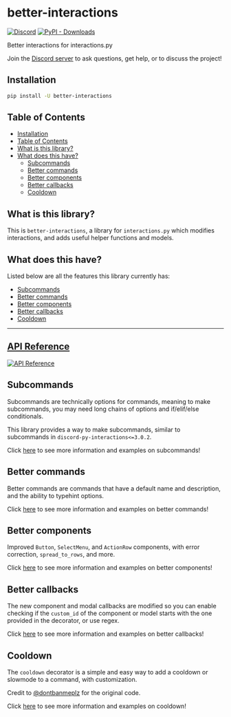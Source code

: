 # better-interactions

[![Discord](https://img.shields.io/discord/924871439776108544?color=blue&label=discord&style=for-the-badge)](https://discord.gg/Y78bpT5aNv) [![PyPI - Downloads](https://img.shields.io/pypi/dm/interactions-better-components?color=blue&style=for-the-badge)](https://pypi.org/project/better-interactions/)

Better interactions for interactions.py

Join the [Discord server](https://discord.gg/Y78bpT5aNv) to ask questions, get help, or to discuss the project!

## Installation

```bash
pip install -U better-interactions
```

## Table of Contents

- [Installation](#installation)
- [Table of Contents](#table-of-contents)
- [What is this library?](#what-is-this-library)
- [What does this have?](#what-does-this-have)
  - [Subcommands](#subcommands)
  - [Better commands](#better-commands)
  - [Better components](#better-components)
  - [Better callbacks](#better-callbacks)
  - [Cooldown](#cooldown)

## What is this library?

This is `better-interactions`, a library for `interactions.py` which modifies interactions, and adds useful helper functions and models.

## What does this have?

Listed below are all the features this library currently has:

- [Subcommands](#subcommands)
- [Better commands](#better-commands)
- [Better components](#better-components)
- [Better callbacks](#better-callbacks)
- [Cooldown](#cooldown)

---------------------

## [API Reference](./API-Reference)

[![API Reference](https://img.shields.io/badge/API-Reference-blue.svg)](./API-Reference)

## Subcommands

Subcommands are technically options for commands, meaning to make subcommands, you may need long chains of options and if/elif/else conditionals.

This library provides a way to make subcommands, similar to subcommands in `discord-py-interactions<=3.0.2`.

Click [here](./Subcommands) to see more information and examples on subcommands!

## Better commands

Better commands are commands that have a default name and description, and the ability to typehint options.

Click [here](./Better-commands) to see more information and examples on better commands!

## Better components

Improved `Button`, `SelectMenu`, and `ActionRow` components, with error correction, `spread_to_rows`, and more.

Click [here](./Better-components) to see more information and examples on better components!

## Better callbacks

The new component and modal callbacks are modified so you can enable checking if the `custom_id` of the component or model starts with the one provided in the decorator, or use regex.

Click [here](./Better-callbacks) to see more information and examples on better callbacks!

## Cooldown

The `cooldown` decorator is a simple and easy way to add a cooldown or slowmode to a command, with customization.

Credit to [@dontbanmeplz](https://github.com/dontbanmeplz) for the original code.

Click [here](./Cooldown) to see more information and examples on cooldown!
